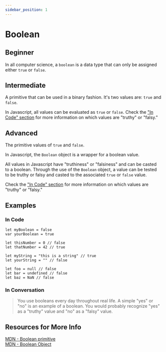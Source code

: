 ```yaml
---
sidebar_position: 1
---
```


# Boolean

## Beginner

In all computer science, a `boolean` is a data type that can only be assigned either `true` or `false`.

## Intermediate

A primitive that can be used in a binary fashion. It's two values are: `true` and `false`.

In Javascript, all values can be evaluated as `true` or `false`. Check the <a href="/docs/javascript/data-types/boolean#in-code">"In Code" section</a> for more information on which values are "truthy" or "falsy."

## Advanced

The primitive values of `true` and `false`.

In Javascript, the `Boolean` object is a wrapper for a boolean value.

All values in Javascript have "truthiness" or "falsiness" and can be casted to a boolean. Through the use of the `Boolean` object, a value can be tested to be truthy or falsy and casted to the associated `true` or `false` value.

Check the <a href="/docs/javascript/data-types/boolean#in-code">"In Code" section</a> for more information on which values are "truthy" or "falsy."

## Examples

### In Code

```
let myBoolean = false
var yourBoolean = true

let thisNumber = 0 // false
let thatNumber = 42 // true

let myString = "this is a string" // true
let yourString = "" // false

let foo = null // false
let bar = undefined // false
let baz = NaN // false
```

### In Conversation

> You use booleans every day throughout real life. A simple "yes" or "no" is an example of a boolean. You would probably recognize "yes" as a "truthy" value and "no" as a "falsy" value.

## Resources for More Info

<div><a href="https://developer.mozilla.org/en-US/docs/Glossary/Boolean" target="_blank" rel="noopener noreferrer">MDN - Boolean primitive</a></div>

<div><a href="https://developer.mozilla.org/en-US/docs/Web/JavaScript/Reference/Global_Objects/Boolean" target="_blank" rel="noopener noreferrer">MDN - Boolean Object</a></div>
